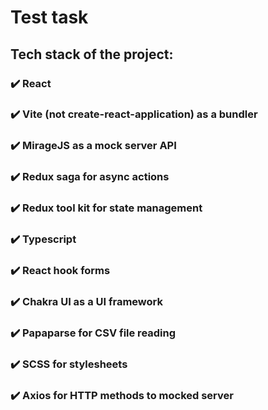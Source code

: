 # Test task

## Tech stack of the project:

### ✔️ React
### ✔️ Vite (not create-react-application) as a bundler
### ✔️ MirageJS as a mock server API
### ✔️ Redux saga for async actions 
### ✔️ Redux tool kit for state management 
### ✔️ Typescript
### ✔️ React hook forms
### ✔️ Chakra UI as a UI framework
### ✔️ Papaparse for CSV file reading 
### ✔️ SCSS for stylesheets 
### ✔️ Axios for HTTP methods to mocked server  
